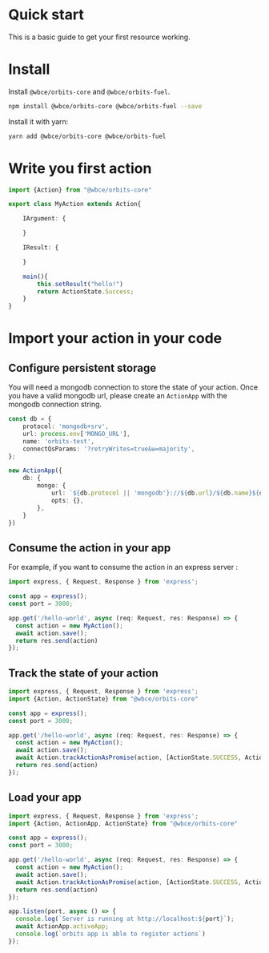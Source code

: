 # Quick start
This is a basic guide to get your first resource working.

# Install

Install `@wbce/orbits-core` and `@wbce/orbits-fuel`.
```bash
npm install @wbce/orbits-core @wbce/orbits-fuel --save
```

Install it with yarn:
```bash
yarn add @wbce/orbits-core @wbce/orbits-fuel
```

# Write you first action

```typescript title='src/orbits/my-action.ts'
import {Action} from "@wbce/orbits-core"

export class MyAction extends Action{

    IArgument: {

    }

    IResult: {

    }

    main(){
        this.setResult("hello!")
        return ActionState.Success;
    }
}
```

# Import your action in your code

## Configure persistent storage

You will need a mongodb connection to store the state of your action.
Once you have a valid mongodb url, please create an `ActionApp` with the mongodb connection string.

```typescript title='src/orbits/action-app.ts'
const db = {
    protocol: 'mongodb+srv',
    url: process.env['MONGO_URL'],
    name: 'orbits-test',
    connectQsParams: '?retryWrites=true&w=majority',
};

new ActionApp({
    db: {
        mongo: {
            url: `${db.protocol || 'mongodb'}://${db.url}/${db.name}${db.connectQsParams}`,
            opts: {},
        },
    }
})
```

## Consume the action in your app

For example, if you want to consume the action in an express server : 

```typescript
import express, { Request, Response } from 'express';

const app = express();
const port = 3000;

app.get('/hello-world', async (req: Request, res: Response) => {
  const action = new MyAction();
  await action.save();
  return res.send(action)
});
```

## Track the state of your action

```typescript title='src/orbits/app.ts'
import express, { Request, Response } from 'express';
import {Action, ActionState} from "@wbce/orbits-core"

const app = express();
const port = 3000;

app.get('/hello-world', async (req: Request, res: Response) => {
  const action = new MyAction();
  await action.save();
  await Action.trackActionAsPromise(action, [ActionState.SUCCESS, ActionState.ERROR])
  return res.send(action)
});
```

## Load your app

```typescript title='src/server.ts'
import express, { Request, Response } from 'express';
import {Action, ActionApp, ActionState} from "@wbce/orbits-core"

const app = express();
const port = 3000;

app.get('/hello-world', async (req: Request, res: Response) => {
  const action = new MyAction();
  await action.save();
  await Action.trackActionAsPromise(action, [ActionState.SUCCESS, ActionState.ERROR])
  return res.send(action)
});

app.listen(port, async () => {
  console.log(`Server is running at http://localhost:${port}`);
  await ActionApp.activeApp;
  console.log(`orbits app is able to register actions`)
});
``` 